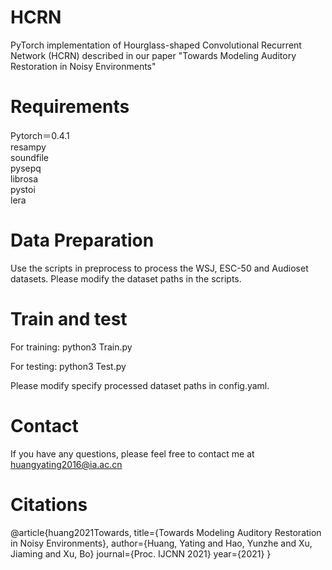 # HCRN
PyTorch implementation of Hourglass-shaped Convolutional Recurrent Network (HCRN) described in our paper "Towards Modeling Auditory Restoration in Noisy Environments"

# Requirements
Pytorch＝0.4.1  
resampy  
soundfile   
pysepq  
librosa  
pystoi  
lera

# Data Preparation
Use the scripts in preprocess to process the WSJ, ESC-50 and Audioset datasets. Please modify the dataset paths in the scripts.

# Train and test
For training:  python3 Train.py

For testing:  python3 Test.py

Please modify specify processed dataset paths in config.yaml.

# Contact
If you have any questions, please feel free to contact me at huangyating2016@ia.ac.cn

# Citations
@article{huang2021Towards,
  title={Towards Modeling Auditory Restoration
in Noisy Environments},
  author={Huang, Yating and Hao, Yunzhe and Xu, Jiaming and Xu, Bo}
  journal={Proc. IJCNN 2021}
  year={2021}
}
